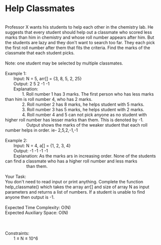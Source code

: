 <h1>Help Classmates</h1>
<p><br>
Professor X wants his students to help each other in the chemistry lab. He suggests that every student should help out a classmate who scored less marks than him in chemistry and whose roll number appears after him. But the students are lazy and they don't want to search too far. They each pick the first roll number after them that fits the criteria. Find the marks of the classmate that each student picks.<br>
<br>
Note: one student may be selected by multiple classmates.<br>
<br>
Example 1:<br>
&emsp;&emsp;Input: N = 5, arr[] = {3, 8, 5, 2, 25}<br>
&emsp;&emsp;Output: 2 5 2 -1 -1<br>
&emsp;&emsp;Explanation: <br>
&emsp;&emsp;&emsp;&emsp;1. Roll number 1 has 3 marks. The first person who has less marks than him is roll number 4, who has 2 marks.<br>
&emsp;&emsp;&emsp;&emsp;2. Roll number 2 has 8 marks, he helps student with 5 marks.<br>
&emsp;&emsp;&emsp;&emsp;3. Roll number 3 has 5 marks, he helps student with 2 marks.<br>
&emsp;&emsp;&emsp;&emsp;4. Roll number 4 and 5 can not pick anyone as no student with higher roll number has lesser marks than them. This is denoted by -1.<br> 
&emsp;&emsp;&emsp;&emsp;&emsp;Output shows the marks of the weaker student that each roll number helps in order. ie- 2,5,2,-1,-1<br>
<br>
Example 2:<br>
&emsp;&emsp;Input: N = 4, a[] = {1, 2, 3, 4}<br>
&emsp;&emsp;Output: -1 -1 -1 -1 <br>
&emsp;&emsp;Explanation: As the marks ars in increasing order. None of the students can find a classmate who has a higher roll number and less marks<br> 
&emsp;&emsp;&emsp;&emsp;&emsp;than them.<br>
<br>
Your Task:<br>  
You don't need to read input or print anything. Complete the function help_classmate() which takes the array arr[] and size of array N as input parameters and returns a list of numbers. If a student is unable to find anyone then output is -1.<br>
<br>
Expected Time Complexity: O(N)<br>
Expected Auxiliary Space: O(N)<br>
<br>
<br>
<br>
Constraints:<br>
&emsp;&emsp;1 ≤ N ≤ 10^6<br>
<br></p>
